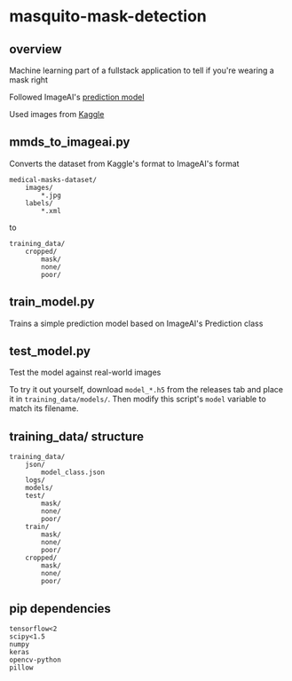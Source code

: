 # masquito-mask-detection

## overview

Machine learning part of a fullstack application to tell if you're wearing a mask right

Followed ImageAI's [prediction model](https://ImageAI.readthedocs.io/en/latest/custom/)

Used images from [Kaggle](https://www.kaggle.com/ivandanilovich/medical-masks-dataset-images-tfrecords)

## mmds_to_imageai.py

Converts the dataset from Kaggle's format to ImageAI's format

```
medical-masks-dataset/
    images/
        *.jpg
    labels/
        *.xml
```

to

```
training_data/
    cropped/
        mask/
        none/
        poor/
```

## train_model.py

Trains a simple prediction model based on ImageAI's Prediction class

## test_model.py

Test the model against real-world images

To try it out yourself, download `model_*.h5` from the releases tab and place it in `training_data/models/`. Then modify this script's `model` variable to match its filename.

## training_data/ structure

```
training_data/
    json/
        model_class.json
    logs/
    models/
    test/
        mask/
        none/
        poor/
    train/
        mask/
        none/
        poor/
    cropped/
        mask/
        none/
        poor/
```

## pip dependencies

```
tensorflow<2
scipy<1.5
numpy
keras
opencv-python
pillow
```
